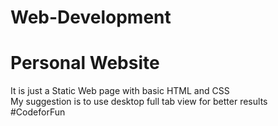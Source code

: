 # Web-Development

<h1> Personal Website </h1>

<p> It is just a Static Web page with basic HTML and CSS <br>
  My suggestion is to use desktop full tab view for better results <br>
  #CodeforFun
  
